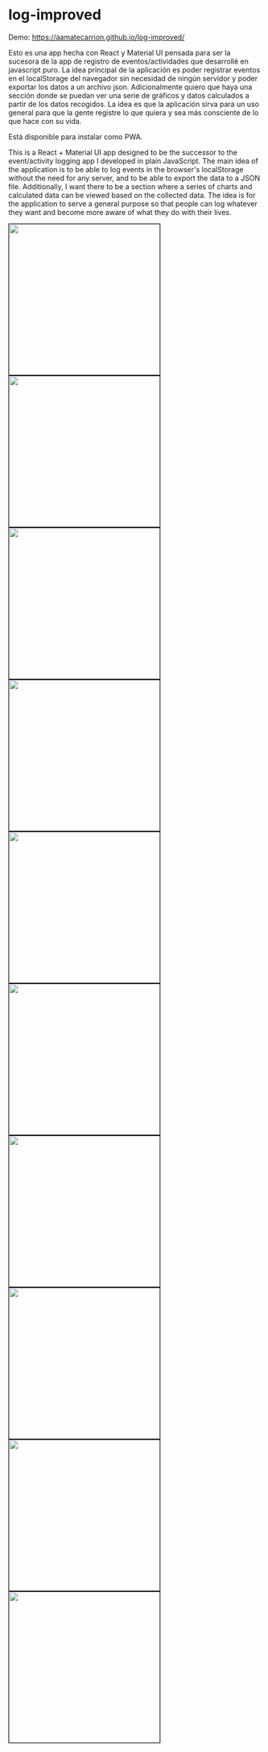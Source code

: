 # log-improved

Demo: https://aamatecarrion.github.io/log-improved/
 
Esto es una app hecha con React y Material UI pensada para ser la sucesora de la app de registro de eventos/actividades que desarrollé en javascript puro. La idea principal de la aplicación es poder registrar eventos en el localStorage del navegador sin necesidad de ningún servidor y poder exportar los datos a un archivo json. Adicionalmente quiero que haya una sección donde se puedan ver una serie de gráficos y datos calculados a partir de los datos recogidos. La idea es que la aplicación sirva para un uso general para que la gente registre lo que quiera y sea más consciente de lo que hace con su vida.

Está disponible para instalar como PWA.

This is a React + Material UI app designed to be the successor to the event/activity logging app I developed in plain JavaScript. The main idea of the application is to be able to log events in the browser's localStorage without the need for any server, and to be able to export the data to a JSON file. Additionally, I want there to be a section where a series of charts and calculated data can be viewed based on the collected data. The idea is for the application to serve a general purpose so that people can log whatever they want and become more aware of what they do with their lives.

<img src="https://github.com/aamatecarrion/log-improved/blob/main/vista_previa_log_improved/home.png" width="300px" style="border: 1px solid black"></img>
<img src="https://github.com/aamatecarrion/log-improved/blob/main/vista_previa_log_improved/detalles.png" width="300px" style="border: 1px solid black"></img>
<img src="https://github.com/aamatecarrion/log-improved/blob/main/vista_previa_log_improved/configuracion.png" width="300px" style="border: 1px solid black"></img>
<img src="https://github.com/aamatecarrion/log-improved/blob/main/vista_previa_log_improved/botones.png" width="300px" style="border: 1px solid black"></img>
<img src="https://github.com/aamatecarrion/log-improved/blob/main/vista_previa_log_improved/nuevo_registro.png" width="300px" style="border: 1px solid black"></img>
<img src="https://github.com/aamatecarrion/log-improved/blob/main/vista_previa_log_improved/instalar.png" width="300px" style="border: 1px solid black"></img>
<img src="https://github.com/aamatecarrion/log-improved/blob/main/vista_previa_log_improved/instalar2.png" width="300px" style="border: 1px solid black"></img>
<img src="https://github.com/aamatecarrion/log-improved/blob/main/vista_previa_log_improved/pantalla_exportacion.png" width="300px" style="border: 1px solid black"></img>
<img src="https://github.com/aamatecarrion/log-improved/blob/main/vista_previa_log_improved/pantalla_importacion.png" width="300px" style="border: 1px solid black"></img>
<img src="https://github.com/aamatecarrion/log-improved/blob/main/vista_previa_log_improved/archivo_de_respaldo.png" width="300px" style="border: 1px solid black"></img>
